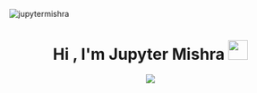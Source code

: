 <p align="left"> <img src="https://komarev.com/ghpvc/?username=jupytermishra&label=Profile%20views&color=0e75b6&style=flat" alt="jupytermishra" /> </p>
<h1 align="center"><b>Hi , I'm Jupyter Mishra </b><img src="https://media.giphy.com/media/hvRJCLFzcasrR4ia7z/giphy.gif" width="35"></h1>
<!--  -->
<p align="center">
  <a href="https://github.com/jupytermishra/readme-typing-svg"><img src="https://readme-typing-svg.herokuapp.com?font=Time+New+Roman&color=cyan&size=25&center=true&vCenter=true&width=600&height=100&lines=Welcome+To+My+Github..&hearts;++;Data&ampScience+AI+Educator,;Computer+Science+Student,;CTF+Newbie,;Active+Learner/Researcher,;Love+to+learn+new+stuffs..<3"></a>
</p>






